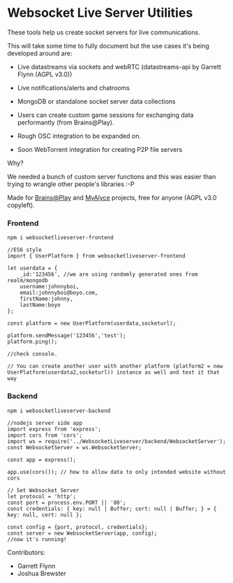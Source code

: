 # Websocket Live Server Utilities

These tools help us create socket servers for live communications.

This will take some time to fully document but the use cases it's being developed around are:

- Live datastreams via sockets and webRTC (datastreams-api by Garrett Flynn (AGPL v3.0))
- Live notifications/alerts and chatrooms
- MongoDB or standalone socket server data collections
- Users can create custom game sessions for exchanging data performantly (from Brains@Play).
- Rough OSC integration to be expanded on.

- Soon WebTorrent integration for creating P2P file servers

Why?

We needed a bunch of custom server functions and this was easier than trying to wrangle other people's libraries :-P

Made for [Brains@Play](https://github.com/brainsatplay/brainsatplay) and [MyAlyce](https://github.com/MyAlyce/myalyce) projects, free for anyone (AGPL v3.0 copyleft).

### Frontend

`npm i websocketliveserver-frontend`

```
//ES6 style
import { UserPlatform } from websocketliveserver-frontend

let userdata = {
    _id:'123456', //we are using randomly generated ones from realm/mongodb
    username:johnnyboi,
    email:johnnyboi@boyo.com,
    firstName:johnny,
    lastName:boyo
};

const platform = new UserPlatform(userdata,socketurl);

platform.sendMessage('123456','test');
platform.ping();

//check console. 

// You can create another user with another platform (platform2 = new UserPlatform(userdata2,socketurl)) instance as well and test it that way

```


### Backend

`npm i websocketliveserver-backend`

```
//nodejs server side app
import express from 'express';
import cors from 'cors';
import ws = require('../WebsocketLiveserver/backend/WebsocketServer');
const WebsocketServer = ws.WebsocketServer;

const app = express();

app.use(cors()); // how to allow data to only intended website without cors

// Set Websocket Server
let protocol = 'http';
const port = process.env.PORT || '80';
const credentials: { key: null | Buffer; cert: null | Buffer; } = { key: null, cert: null };

const config = {port, protocol, credentials};
const server = new WebsocketServer(app, config);
//now it's running!

```



Contributors:

- Garrett Flynn
- Joshua Brewster
